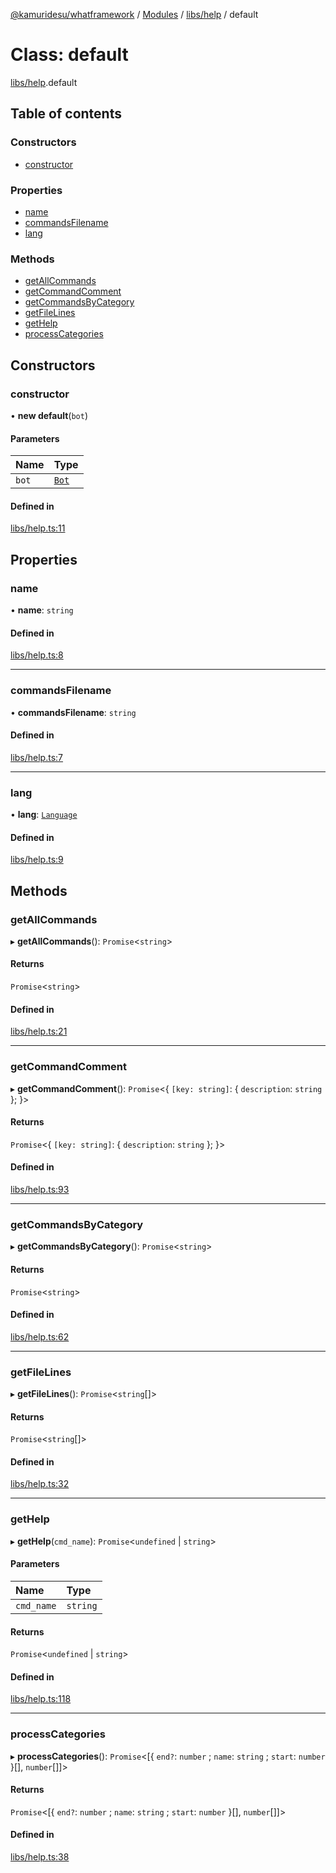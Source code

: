 [@kamuridesu/whatframework](../README.md) / [Modules](../modules.md) / [libs/help](../modules/libs_help.md) / default

# Class: default

[libs/help](../modules/libs_help.md).default

## Table of contents

### Constructors

- [constructor](libs_help.default.md#constructor)

### Properties

- [name](libs_help.default.md#name)
- [commandsFilename](libs_help.default.md#commandsfilename)
- [lang](libs_help.default.md#lang)

### Methods

- [getAllCommands](libs_help.default.md#getallcommands)
- [getCommandComment](libs_help.default.md#getcommandcomment)
- [getCommandsByCategory](libs_help.default.md#getcommandsbycategory)
- [getFileLines](libs_help.default.md#getfilelines)
- [getHelp](libs_help.default.md#gethelp)
- [processCategories](libs_help.default.md#processcategories)

## Constructors

### constructor

• **new default**(`bot`)

#### Parameters

| Name | Type |
| :------ | :------ |
| `bot` | [`Bot`](src_modules_bot.Bot.md) |

#### Defined in

[libs/help.ts:11](https://github.com/kamuridesu/WhatFramework/blob/2f7579d/libs/help.ts#L11)

## Properties

### name

• **name**: `string`

#### Defined in

[libs/help.ts:8](https://github.com/kamuridesu/WhatFramework/blob/2f7579d/libs/help.ts#L8)

___

### commandsFilename

• **commandsFilename**: `string`

#### Defined in

[libs/help.ts:7](https://github.com/kamuridesu/WhatFramework/blob/2f7579d/libs/help.ts#L7)

___

### lang

• **lang**: [`Language`](libs_lang_language.Language.md)

#### Defined in

[libs/help.ts:9](https://github.com/kamuridesu/WhatFramework/blob/2f7579d/libs/help.ts#L9)

## Methods

### getAllCommands

▸ **getAllCommands**(): `Promise`<`string`\>

#### Returns

`Promise`<`string`\>

#### Defined in

[libs/help.ts:21](https://github.com/kamuridesu/WhatFramework/blob/2f7579d/libs/help.ts#L21)

___

### getCommandComment

▸ **getCommandComment**(): `Promise`<{ `[key: string]`: { `description`: `string`  };  }\>

#### Returns

`Promise`<{ `[key: string]`: { `description`: `string`  };  }\>

#### Defined in

[libs/help.ts:93](https://github.com/kamuridesu/WhatFramework/blob/2f7579d/libs/help.ts#L93)

___

### getCommandsByCategory

▸ **getCommandsByCategory**(): `Promise`<`string`\>

#### Returns

`Promise`<`string`\>

#### Defined in

[libs/help.ts:62](https://github.com/kamuridesu/WhatFramework/blob/2f7579d/libs/help.ts#L62)

___

### getFileLines

▸ **getFileLines**(): `Promise`<`string`[]\>

#### Returns

`Promise`<`string`[]\>

#### Defined in

[libs/help.ts:32](https://github.com/kamuridesu/WhatFramework/blob/2f7579d/libs/help.ts#L32)

___

### getHelp

▸ **getHelp**(`cmd_name`): `Promise`<`undefined` \| `string`\>

#### Parameters

| Name | Type |
| :------ | :------ |
| `cmd_name` | `string` |

#### Returns

`Promise`<`undefined` \| `string`\>

#### Defined in

[libs/help.ts:118](https://github.com/kamuridesu/WhatFramework/blob/2f7579d/libs/help.ts#L118)

___

### processCategories

▸ **processCategories**(): `Promise`<[{ `end?`: `number` ; `name`: `string` ; `start`: `number`  }[], `number`[]]\>

#### Returns

`Promise`<[{ `end?`: `number` ; `name`: `string` ; `start`: `number`  }[], `number`[]]\>

#### Defined in

[libs/help.ts:38](https://github.com/kamuridesu/WhatFramework/blob/2f7579d/libs/help.ts#L38)
